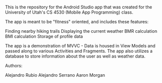This is the repository for the Android Studio app that was created for the University of Utah's CS 4530 (Mobile App Programming) class.

The app is meant to be "fitness" oriented, and includes these features:

Finding nearby hiking trails
Displaying the current weather
BMR calculation
BMI calculation
Storage of profile data

The app is a demonstration of MVVC - Data is housed in View Models and passed along to various Activities and Fragments. The app also utilizes a database
to store information about the user as well as weather data.

Authors:

Alejandro Rubio
Alejandro Serrano
Aaron Morgan
